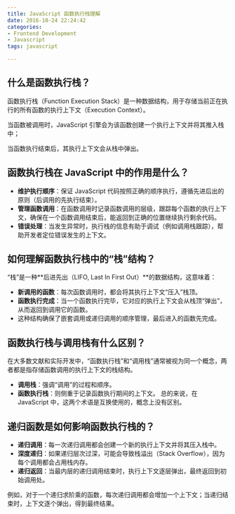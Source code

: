 ```yaml
---
title: JavaScript 函数执行栈理解
date: 2016-10-24 22:24:42
categories: 
- Frontend Development 
- Javascript
tags: javascript

---
```






## 什么是函数执行栈？

函数执行栈（Function Execution Stack）是一种数据结构，用于存储当前正在执行的所有函数的执行上下文（Execution Context）。

当函数被调用时，JavaScript 引擎会为该函数创建一个执行上下文并将其推入栈中；

当函数执行结束后，其执行上下文会从栈中弹出。



## 函数执行栈在 JavaScript 中的作用是什么？

- **维护执行顺序**：保证 JavaScript 代码按照正确的顺序执行，遵循先进后出的原则（后调用的先执行结束）。
- **管理函数调用**：在函数调用时记录函数调用的层级，跟踪每个函数的执行上下文，确保在一个函数调用结束后，能返回到正确的位置继续执行剩余代码。
- **错误处理**：当发生异常时，执行栈的信息有助于调试（例如调用栈跟踪），帮助开发者定位错误发生的上下文。



## 如何理解函数执行栈中的“栈”结构？

“栈”是一种**后进先出（LIFO, Last In First Out）**的数据结构，这意味着：

- **新调用的函数**：每次函数调用时，都会将其执行上下文“压入”栈顶。
- **函数执行完成**：当一个函数执行完毕，它对应的执行上下文会从栈顶“弹出”，从而返回到调用它的函数。
- 这种结构确保了嵌套调用或递归调用的顺序管理，最后进入的函数先完成。



## 函数执行栈与调用栈有什么区别？

在大多数文献和实际开发中，“函数执行栈”和“调用栈”通常被视为同一个概念，两者都是指存储函数调用的执行上下文的栈结构。

- **调用栈**：强调“调用”的过程和顺序。
- **函数执行栈**：则侧重于记录函数执行期间的上下文。
   总的来说，在 JavaScript 中，这两个术语是互换使用的，概念上没有区别。



## 递归函数是如何影响函数执行栈的？

- **递归调用**：每一次递归调用都会创建一个新的执行上下文并将其压入栈中。
- **深度递归**：如果递归层次过深，可能会导致栈溢出（Stack Overflow），因为每个调用都会占用栈内存。
- **递归返回**：当最内层的递归调用结束时，执行上下文逐层弹出，最终返回到初始调用处。

例如，对于一个递归求阶乘的函数，每次递归调用都会增加一个上下文；当递归结束时，上下文逐个弹出，得到最终结果。

